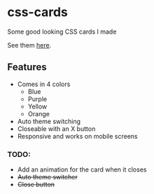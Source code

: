 # css-cards
Some good looking CSS cards I made

See them [here](https://chiroyce1.github.io/css-cards/).

## Features
- Comes in 4 colors
  - Blue
  - Purple
  - Yellow
  - Orange
- Auto theme switching 
- Closeable with an X button
- Responsive and works on mobile screens

### TODO: 
- Add an animation for the card when it closes
- ~~Auto theme switcher~~
- ~~Close button~~
